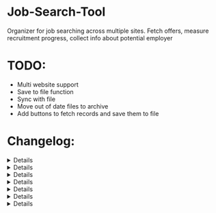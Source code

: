 # Job-Search-Tool
Organizer for job searching across multiple sites. Fetch offers, measure recruitment progress, collect info about potential employer


# TODO:
- Multi website support
- Save to file function
- Sync with file
- Move out of date files to archive
- Add buttons to fetch records and save them to file

# Changelog:
<details># 09.09.2024
Massively reduced update time complexity by reusing one webdriver
</details><details># 06.09.2024
- Moved data extraction to containers:
Instead of only pointing containers, functions now handle data extraction. This greatly improves scaleability for the project
- Big improvements to code clarity
- Solved *theprotocol* fetching inconsistencies by setting fixed chromedriver window size (not displayed anyway)
The point of failure was rendering site in mobile version by default
</details><details># 05.09.2024
- Now salary extraction properly handles various notations
</details><details># 04.09.2024
- Moved to *Selenium* scraping. This provides better results than requests.
- Introduced file handling. Now data is extracted from saved files, resulting in improved performance. Update function scrapes search links to their respective file.
- Search links are now stored in a dictionary with this structure: {website_tag1-tag2-tag3 : link} This enables using multiple links from same website.
</details><details># 03.09.2024
- Temporarily dropped Streamlit and Selenium to work on basics.
</details><details># 27.08.2024
- Moved to Streamlit
- Added function to turn records into dataframe
</details><details>26.08.2024
- Introduced JobRecord class to handle HTML records
</details>